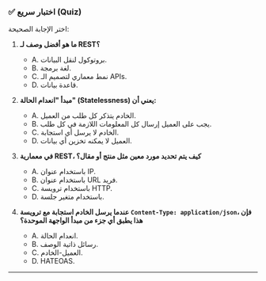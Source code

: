 ### ✅ اختبار سريع (Quiz)
اختر الإجابة الصحيحة:

1.  **ما هو أفضل وصف لـ REST؟**
    * A. بروتوكول لنقل البيانات.
    * B. لغة برمجة.
    * C. نمط معماري لتصميم الـ APIs.
    * D. قاعدة بيانات.

2.  **مبدأ "انعدام الحالة" (Statelessness) يعني أن:**
    * A. الخادم يتذكر كل طلب من العميل.
    * B. يجب على العميل إرسال كل المعلومات اللازمة في كل طلب.
    * C. الخادم لا يرسل أي استجابة.
    * D. العميل لا يمكنه تخزين أي بيانات.

3.  **في معمارية REST، كيف يتم تحديد مورد معين مثل منتج أو مقال؟**
    * A. باستخدام عنوان IP.
    * B. باستخدام عنوان URL فريد.
    * C. باستخدام ترويسة HTTP.
    * D. باستخدام متغير جلسة.

4.  **عندما يرسل الخادم استجابة مع ترويسة `Content-Type: application/json`، فإن هذا يطبق أي جزء من مبدأ الواجهة الموحدة؟**
    * A. انعدام الحالة.
    * B. رسائل ذاتية الوصف.
    * C. العميل-الخادم.
    * D. HATEOAS.

---